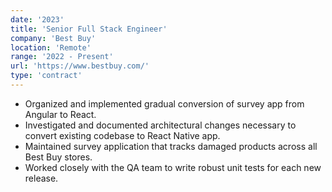 ```yaml
---
date: '2023'
title: 'Senior Full Stack Engineer'
company: 'Best Buy'
location: 'Remote'
range: '2022 - Present'
url: 'https://www.bestbuy.com/'
type: 'contract'
---
```


- Organized and implemented gradual conversion of survey app from Angular to React.
- Investigated and documented architectural changes necessary to convert existing codebase to React Native app.
- Maintained survey application that tracks damaged products across all Best Buy stores.
- Worked closely with the QA team to write robust unit tests for each new release.

